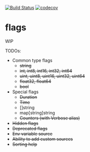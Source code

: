 [![Build Status](https://travis-ci.org/xitonix/flags.svg?branch=master)](https://travis-ci.org/xitonix/flags)
[![codecov](https://codecov.io/gh/xitonix/flags/branch/master/graph/badge.svg)](https://codecov.io/gh/xitonix/flags)
# flags

WIP

TODOs:

* Common type flags
    * ~~string~~
    * ~~int, int8, int16, int32, int64~~
    * ~~uint, uint8, uint16, uint32, uint64~~
    * ~~float32, float64~~
    * ~~bool~~
* Special flags
    * ~~Duration~~
    * ~~Time~~
    * []string
    * map[string]string
    * ~~Counters (with Verbose alias)~~
* ~~Hidden flags~~
* ~~Deprecated flags~~
* ~~Env variable source~~
* ~~Ability to add custom sources~~
* ~~Sorting help~~
